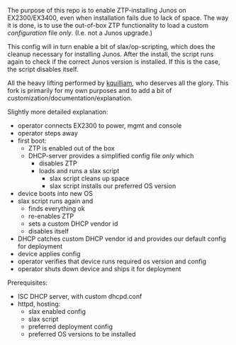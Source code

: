 The purpose of this repo is to enable ZTP-installing Junos on EX2300/EX3400, even when installation fails due to lack of space.
The way it is done, is to use the out-of-box ZTP functionality to load a custom *configuration* file *only*. (I.e. not a Junos upgrade.) 

This config will in turn enable a bit of slax/op-scripting, which does the cleanup necessary for installing Junos. After the install, the script runs again to check if the correct Junos version is installed. If this is the case, the script disables itself.

All the heavy lifting performed by [kquilliam](https://github.com/kquilliam/juniper-ztp), who deserves all the glory. This fork is primarily for my own purposes and to add a bit of customization/documentation/explanation.


Slightly more detailed explanation:

* operator connects EX2300 to power, mgmt and console
* operator steps away
* first boot:
  * ZTP is enabled out of the box
  * DHCP-server provides a simplified config file *only* which 
    * disables ZTP
    * loads and runs a slax script
      * slax script cleans up space
      * slax script installs our preferred OS version
* device boots into new OS
* slax script runs again and
  * finds everything ok
  * re-enables ZTP
  * sets a custom DHCP vendor id
  * disables itself
* DHCP catches custom DHCP vendor id and provides our default config for deployment
* device applies config
* operator verifies that device runs required os version and config
* operator shuts down device and ships it for deployment



Prerequisites:

* ISC DHCP server, with custom dhcpd.conf
* httpd, hosting:
  * slax enabled config
  * slax script
  * preferred deployment config
  * preferred OS versions to be installed


